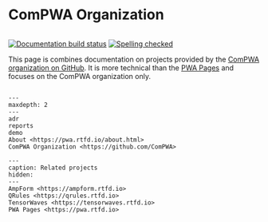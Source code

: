 # ComPWA Organization

```{title} Welcome

```

[![Documentation build status](https://readthedocs.org/projects/pwa/badge/?version=latest)](https://pwa.readthedocs.io)
[![Spelling checked](https://img.shields.io/badge/cspell-checked-brightgreen.svg)](https://github.com/streetsidesoftware/cspell/tree/master/packages/cspell)

This page is combines documentation on projects provided by the
[ComPWA organization on GitHub](https://github.com/ComPWA). It is more
technical than the [PWA Pages](https://pwa.rtfd.io) and focuses on the ComPWA
organization only.

```{rubric} Table of contents

```

```{toctree}
---
maxdepth: 2
---
adr
reports
demo
About <https://pwa.rtfd.io/about.html>
ComPWA Organization <https://github.com/ComPWA>
```

```{toctree}
---
caption: Related projects
hidden:
---
AmpForm <https://ampform.rtfd.io>
QRules <https://qrules.rtfd.io>
TensorWaves <https://tensorwaves.rtfd.io>
PWA Pages <https://pwa.rtfd.io>
```
